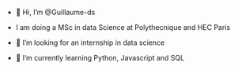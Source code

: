 - 👋 Hi, I’m @Guillaume-ds

- I am doing a MSc in data Science at Polythecnique and HEC Paris

- 👀 I’m looking for an internship in data science

- 🌱 I’m currently learning Python, Javascript and SQL


